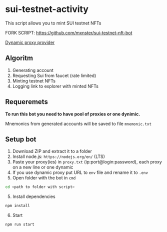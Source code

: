 # sui-testnet-activity

This script allows you to mint SUI testnet NFTs 

FORK SCRIPT: https://github.com/mxnster/sui-testnet-nft-bot

[Dynamic proxy provider](https://mobileproxy.space/?p=105717)

## Algoritm
1) Generating account
2) Requesting Sui from faucet (rate limited)
3) Minting testnet NFTs
4) Logging link to explorer with minted NFTs

## Requeremets
<b>To run this bot you need to have pool of proxies or one dynimic.</b>

Mnemonics from generated accounts will be saved to file `mnemonic.txt`

## Setup bot
1) Download ZIP and extract it to a folder
2) Install node.js: `https://nodejs.org/en/` (LTS)
3) Paste your proxy(ies) in `proxy.txt` (ip:port@login:password), each proxy on a new line or one dynamic
4) If you use dynamic proxy put URL to `env` file and rename it to `.env`
5) Open folder with the bot in `cmd`
```bash
cd <path to folder with script>
```
5) Install dependencies
```bash
npm install
```
6) Start
```bash
npm run start
```
